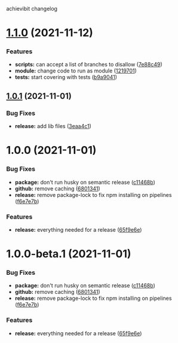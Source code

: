 achievibit changelog

# [1.1.0](https://github.com/Kibibit/dev-tools/compare/v1.0.1...v1.1.0) (2021-11-12)


### Features

* **scripts:** can accept a list of branches to disallow ([7e88c49](https://github.com/Kibibit/dev-tools/commit/7e88c4910e127bd22672737a69edeed0cabfac0a))
* **module:** change code to run as module ([1219701](https://github.com/Kibibit/dev-tools/commit/121970194408e3215679167514767f6cd2294b23))
* **tests:** start covering with tests ([b9a9041](https://github.com/Kibibit/dev-tools/commit/b9a90419c4e391d2fde8d783133e769868ead1de))

## [1.0.1](https://github.com/Kibibit/dev-tools/compare/v1.0.0...v1.0.1) (2021-11-01)


### Bug Fixes

* **release:** add lib files ([3eaa4c1](https://github.com/Kibibit/dev-tools/commit/3eaa4c1a0f2a97c02cbdc7e7a25b782a22d48e96))

# 1.0.0 (2021-11-01)


### Bug Fixes

* **package:** don't run husky on semantic release ([c11468b](https://github.com/Kibibit/dev-tools/commit/c11468bc2ae1c9a50372c9c392852f5564f047cf))
* **github:** remove caching ([6801341](https://github.com/Kibibit/dev-tools/commit/6801341bdc605dcb395bfdd0c4187c9af1c83b81))
* **release:** remove package-lock to fix npm installing on pipelines ([f6e7e7b](https://github.com/Kibibit/dev-tools/commit/f6e7e7b02ab13825044351b035627877d06b1590))


### Features

* **release:** everything needed for a release ([65f9e6e](https://github.com/Kibibit/dev-tools/commit/65f9e6e31cecf845b400856ba2bc64fa9cdb244d))

# 1.0.0-beta.1 (2021-11-01)


### Bug Fixes

* **package:** don't run husky on semantic release ([c11468b](https://github.com/Kibibit/dev-tools/commit/c11468bc2ae1c9a50372c9c392852f5564f047cf))
* **github:** remove caching ([6801341](https://github.com/Kibibit/dev-tools/commit/6801341bdc605dcb395bfdd0c4187c9af1c83b81))
* **release:** remove package-lock to fix npm installing on pipelines ([f6e7e7b](https://github.com/Kibibit/dev-tools/commit/f6e7e7b02ab13825044351b035627877d06b1590))


### Features

* **release:** everything needed for a release ([65f9e6e](https://github.com/Kibibit/dev-tools/commit/65f9e6e31cecf845b400856ba2bc64fa9cdb244d))
